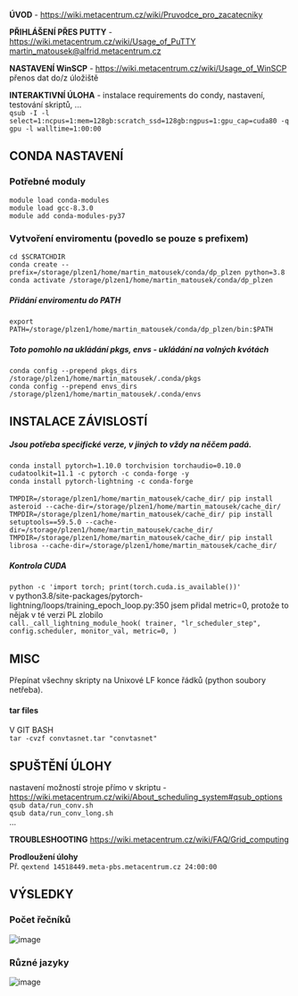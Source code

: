 <b>ÚVOD</b> - https://wiki.metacentrum.cz/wiki/Pruvodce_pro_zacatecniky

<b>PŘIHLÁŠENÍ PŘES PUTTY</b> - https://wiki.metacentrum.cz/wiki/Usage_of_PuTTY
martin_matousek@alfrid.metacentrum.cz

<b>NASTAVENÍ WinSCP</b> - https://wiki.metacentrum.cz/wiki/Usage_of_WinSCP
přenos dat do/z úložiště

<b>INTERAKTIVNÍ ÚLOHA</b> - instalace requirements do condy, nastavení, testování skriptů, ...<br/>
`qsub -I -l select=1:ncpus=1:mem=128gb:scratch_ssd=128gb:ngpus=1:gpu_cap=cuda80 -q gpu -l walltime=1:00:00`

## CONDA NASTAVENÍ
### Potřebné moduly
`module load conda-modules`<br/>
`module load gcc-8.3.0`<br/>
`module add conda-modules-py37`

### Vytvoření enviromentu (povedlo se pouze s prefixem)
`cd $SCRATCHDIR`<br/>
`conda create --prefix=/storage/plzen1/home/martin_matousek/conda/dp_plzen python=3.8`<br/>
`conda activate /storage/plzen1/home/martin_matousek/conda/dp_plzen`

##### Přidání enviromentu do PATH
`export PATH=/storage/plzen1/home/martin_matousek/conda/dp_plzen/bin:$PATH`

##### Toto pomohlo na ukládání pkgs, envs - ukládání na volných kvótách
`conda config --prepend pkgs_dirs /storage/plzen1/home/martin_matousek/.conda/pkgs`<br/>
`conda config --prepend envs_dirs /storage/plzen1/home/martin_matousek/.conda/envs`


## INSTALACE ZÁVISLOSTÍ
##### Jsou potřeba specifické verze, v jiných to vždy na něčem padá.
`conda install pytorch=1.10.0 torchvision torchaudio=0.10.0 cudatoolkit=11.1 -c pytorch -c conda-forge -y`<br/>
`conda install pytorch-lightning -c conda-forge`<br/><br/>
`TMPDIR=/storage/plzen1/home/martin_matousek/cache_dir/ pip install asteroid --cache-dir=/storage/plzen1/home/martin_matousek/cache_dir/`<br/>
`TMPDIR=/storage/plzen1/home/martin_matousek/cache_dir/ pip install setuptools==59.5.0 --cache-dir=/storage/plzen1/home/martin_matousek/cache_dir/`<br/>
`TMPDIR=/storage/plzen1/home/martin_matousek/cache_dir/ pip install librosa --cache-dir=/storage/plzen1/home/martin_matousek/cache_dir/`

##### Kontrola CUDA
`python -c 'import torch; print(torch.cuda.is_available())'`<br/>
v python3.8/site-packages/pytorch-lightning/loops/training_epoch_loop.py:350
jsem přidal metric=0, protože to nějak v té verzi PL zlobilo<br/>
`call._call_lightning_module_hook(
                    trainer,
                    "lr_scheduler_step",
                    config.scheduler,
                    monitor_val,
					metric=0,
                )`

## MISC
Přepínat všechny skripty na Unixové LF konce řádků (python soubory netřeba).

#### tar files
V GIT BASH<br/>
`tar -cvzf convtasnet.tar "convtasnet"`

## SPUŠTĚNÍ ÚLOHY
nastavení možností stroje přímo v skriptu - https://wiki.metacentrum.cz/wiki/About_scheduling_system#qsub_options<br/>
`qsub data/run_conv.sh`<br/>
`qsub data/run_conv_long.sh`<br/>
...

<b>TROUBLESHOOTING</b> https://wiki.metacentrum.cz/wiki/FAQ/Grid_computing

<b>Prodloužení úlohy</b><br/>
Př. `qextend 14518449.meta-pbs.metacentrum.cz 24:00:00`
## VÝSLEDKY
### Počet řečníků
![image](https://user-images.githubusercontent.com/28596569/231187448-5cbc0534-6510-4682-827b-9ece730c7809.png)
### Různé jazyky
![image](https://user-images.githubusercontent.com/28596569/234551926-0b495e1d-8e81-4ffb-a7d9-c6a92fc55477.png)
